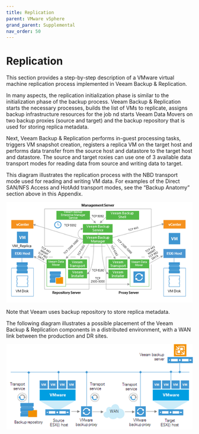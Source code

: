 ```yaml
---
title: Replication
parent: VMware vSphere
grand_parent: Supplemental
nav_order: 50
---
```




# Replication

This section provides a step-by-step description of a VMware virtual machine replication process implemented in Veeam Backup & Replication.

In many aspects, the replication initialization phase is similar to the initialization phase of the backup process. Veeam Backup & Replication starts the necessary processes, builds the list of VMs to replicate, assigns backup infrastructure resources for the job nd starts Veeam Data Movers on two backup proxies (source and target) and the backup repository that is used for storing replica metadata.

Next, Veeam Backup & Replication performs in-guest processing tasks, triggers VM snapshot creation, registers a replica VM on the target host and performs data transfer from the source host and datastore to the target host and datastore. The source and target  roxies can use one of 3 available data transport modes for reading data from source and writing data to target.

This diagram illustrates the replication process with the NBD transport mode used for reading and writing VM data. For examples of the Direct SAN/NFS Access and HotAdd transport modes, see the “Backup Anatomy” section above in this Appendix.

![Replication workflow](./media/replication_image69.png)

Note that Veeam uses backup repository to store replica metadata.

The following diagram illustrates a possible placement of the Veeam Backup & Replication components in a distributed environment, with a WAN link between the production and DR sites.

![Replication components placement](./media/replication_image70.png)
